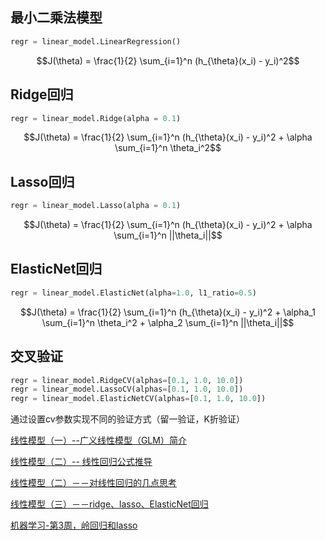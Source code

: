 ## 最小二乘法模型
```python
regr = linear_model.LinearRegression()
```
```math
J(\theta) = \frac{1}{2} \sum_{i=1}^n (h_{\theta}(x_i) - y_i)^2
```

## Ridge回归
```python
regr = linear_model.Ridge(alpha = 0.1)
```
```math
J(\theta) = \frac{1}{2} \sum_{i=1}^n (h_{\theta}(x_i) - y_i)^2 + \alpha \sum_{i=1}^n \theta_i^2
```
## Lasso回归
```python
regr = linear_model.Lasso(alpha = 0.1)
```
```math
J(\theta) = \frac{1}{2} \sum_{i=1}^n (h_{\theta}(x_i) - y_i)^2 + \alpha \sum_{i=1}^n ||\theta_i||
```
## ElasticNet回归
```python
regr = linear_model.ElasticNet(alpha=1.0, l1_ratio=0.5)
```
```math
J(\theta) = \frac{1}{2} \sum_{i=1}^n (h_{\theta}(x_i) - y_i)^2 + \alpha_1 \sum_{i=1}^n \theta_i^2 + \alpha_2 \sum_{i=1}^n ||\theta_i||
```
## 交叉验证
```python
regr = linear_model.RidgeCV(alphas=[0.1, 1.0, 10.0])
regr = linear_model.LassoCV(alphas=[0.1, 1.0, 10.0])
regr = linear_model.ElasticNetCV(alphas=[0.1, 1.0, 10.0])
```
通过设置cv参数实现不同的验证方式（留一验证，K折验证）


[线性模型（一）--广义线性模型（GLM）简介](http://blog.csdn.net/Fleurdalis/article/details/54864405)

[线性模型（二）-- 线性回归公式推导](http://blog.csdn.net/Fleurdalis/article/details/54931721)

[线性模型（二）－－对线性回归的几点思考](http://blog.csdn.net/Fleurdalis/article/details/54953573)

[线性模型（三）－－ridge、lasso、ElasticNet回归](http://blog.csdn.net/fleurdalis/article/details/55059516)

[机器学习-第3周，岭回归和lasso](http://f.dataguru.cn/thread-598486-1-1.html)